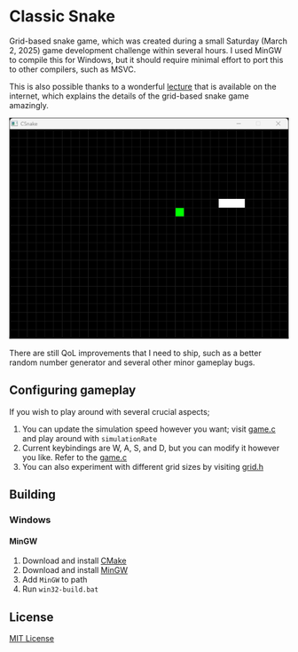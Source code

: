 # Classic Snake

Grid-based snake game, which was created during a small Saturday (March 2, 2025) game development challenge within
several hours. I used MinGW to compile this for Windows, but it should require minimal effort to port this to other
compilers, such as MSVC.

This is also possible thanks to a
wonderful [lecture](https://www.kosbie.net/cmu/fall-10/15-110/handouts/snake/snake.html#:~:text=In%20the%20game%20of%20Snake,as%20possible%20before%20that%20happens.)
that is available on the internet, which explains the details of the grid-based snake game amazingly.

<p align="center">
    <img alt="Gameplay footage" src="https://github.com/iozsaygi/c-snake/blob/main/assets/gameplay.gif?raw=true">
</p>

There are still QoL improvements that I need to ship, such as a better random number generator and several other minor
gameplay bugs.

## Configuring gameplay

If you wish to play around with several crucial aspects;

1. You can update the simulation speed however you want;
   visit [game.c](https://github.com/iozsaygi/c-snake/blob/main/src/game.c) and play around with `simulationRate`
2. Current keybindings are W, A, S, and D, but you can modify it however you like. Refer to
   the [game.c](https://github.com/iozsaygi/c-snake/blob/main/src/game.c)
3. You can also experiment with different grid sizes by
   visiting [grid.h](https://github.com/iozsaygi/c-snake/blob/main/include/grid.h)

## Building

### Windows

#### MinGW

1. Download and install [CMake](https://cmake.org/)
2. Download and install [MinGW](https://sourceforge.net/projects/mingw/)
3. Add `MinGW` to path
4. Run `win32-build.bat`

## License

[MIT License](https://github.com/iozsaygi/c-snake/blob/main/LICENSE)
